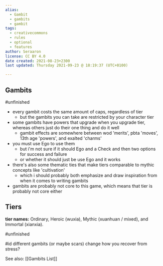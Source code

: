 ```yaml
---
alias:
  - Gambit
  - gambits
  - gambit
tags:
  - creativecommons
  - rules
  - optional
  - features
author: Seraaron
license: CC BY 4.0
date created: 2021-08-23+2300
last updated: Thursday 2021-09-23 @ 18:19:37 (UTC+0100)

---
```


## Gambits

#unfinished

-   every gambit costs the same amount of caps, regardless of tier
    -   but the gambits you can take are restricted by your character tier
-   some gambits have powers that upgrade when you upgrade tier, whereas others just do their one thing and do it well
    -   gambit effects are somewhere between wod 'merits', pbta 'moves', 13th age 'powers', and exalted 'charms'
-   you must use Ego to use them
    -   but i'm not sure if it should Ego and a Check and then two options for success and failure
    -   or whether it should just be use Ego and it works
-   there's also some thematic ties that make tiers comparable to mythic concepts like 'cultivation'
    -   which i should probably both emphasize and draw inspiration from when it comes to writing gambits
-   gambits are probably not core to this game, which means that tier is probably not core either

## Tiers

**tier names:** Ordinary, Heroic (wuxia), Mythic (xuanhuan / mixed), and Immortal (xianxia).

#unfinished

#id
different gambits (or maybe scars) change how you recover from stress?

See also: [[Gambits List]]
